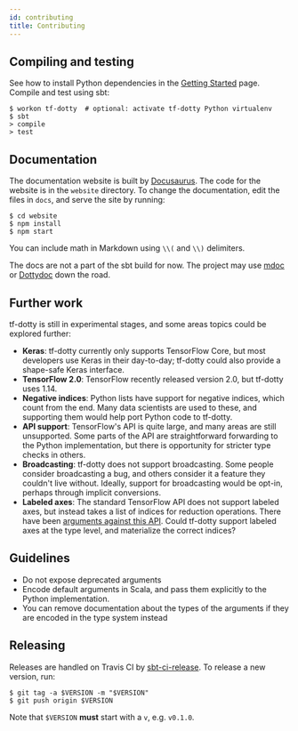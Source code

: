 ```yaml
---
id: contributing
title: Contributing
---
```


## Compiling and testing

See how to install Python dependencies in the [Getting Started](getting-started.md) page. Compile and test using sbt:

```console
$ workon tf-dotty  # optional: activate tf-dotty Python virtualenv
$ sbt
> compile
> test
```

## Documentation

The documentation website is built by [Docusaurus](https://docusaurus.io/docs/en/installation). The code for the website is in the `website` directory. To change the documentation, edit the files in `docs`, and serve the site by running:

```console
$ cd website
$ npm install
$ npm start
```

You can include math in Markdown using `\\(` and `\\)` delimiters.

The docs are not a part of the sbt build for now. The project may use [mdoc](https://scalameta.org/mdoc) or [Dottydoc](https://dotty.epfl.ch/docs/usage/dottydoc.html) down the road.

## Further work

tf-dotty is still in experimental stages, and some areas topics could be explored further:

- **Keras**: tf-dotty currently only supports TensorFlow Core, but most developers use Keras in their day-to-day; tf-dotty could also provide a shape-safe Keras interface.
- **TensorFlow 2.0**: TensorFlow recently released version 2.0, but tf-dotty uses 1.14.
- **Negative indices**: Python lists have support for negative indices, which count from the end. Many data scientists are used to these, and supporting them would help port Python code to tf-dotty.
- **API support**: TensorFlow's API is quite large, and many areas are still unsupported. Some parts of the API are straightforward forwarding to the Python implementation, but there is opportunity for stricter type checks in others.
- **Broadcasting**: tf-dotty does not support broadcasting. Some people consider broadcasting a bug, and others consider it a feature they couldn't live without. Ideally, support for broadcasting would be opt-in, perhaps through implicit conversions.
- **Labeled axes**: The standard TensorFlow API does not support labeled axes, but instead takes a list of indices for reduction operations. There have been [arguments against this API](http://nlp.seas.harvard.edu/NamedTensor). Could tf-dotty support labeled axes at the type level, and materialize the correct indices?

## Guidelines

- Do not expose deprecated arguments
- Encode default arguments in Scala, and pass them explicitly to the Python implementation.
- You can remove documentation about the types of the arguments if they are encoded in the type system instead


## Releasing
Releases are handled on Travis CI by [sbt-ci-release](https://github.com/olafurpg/sbt-ci-release). To release a new version, run:

```console
$ git tag -a $VERSION -m "$VERSION"
$ git push origin $VERSION
```

Note that `$VERSION` **must** start with a `v`, e.g. `v0.1.0`.
